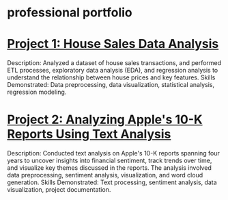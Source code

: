 # professional portfolio 

# [Project 1: House Sales Data Analysis](https://github.com/Sirius-Ife/houseSales_analysis)

Description: Analyzed a dataset of house sales transactions, and performed ETL processes, exploratory data analysis (EDA), and regression analysis to understand the relationship between house prices and key features. Skills Demonstrated: Data preprocessing, data visualization, statistical analysis, regression modeling.

# [Project 2: Analyzing Apple's 10-K Reports Using Text Analysis](https://github.com/Sirius-Ife/Analyzing-Apple-s-10-K-Reports-Using-Text-Analysis/tree/main)

Description: Conducted text analysis on Apple's 10-K reports spanning four years to uncover insights into financial sentiment, track trends over time, and visualize key themes discussed in the reports. The analysis involved data preprocessing, sentiment analysis, visualization, and word cloud generation. Skills Demonstrated: Text processing, sentiment analysis, data visualization, project documentation.

